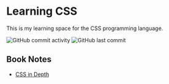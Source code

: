 # Learning CSS

This is my learning space for the CSS programming language.

![GitHub commit activity](https://img.shields.io/github/commit-activity/w/Greg-T8/LearningCSS)
![GitHub last commit](https://img.shields.io/github/last-commit/Greg-T8/LearningCSS)

## Book Notes
- [CSS in Depth](./Books/css_in_depth/notes.md)
